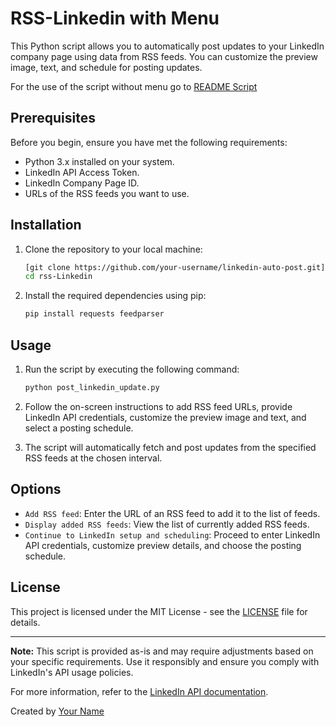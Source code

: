 # RSS-Linkedin with Menu

This Python script allows you to automatically post updates to your LinkedIn company page using data from RSS feeds. You can customize the preview image, text, and schedule for posting updates.

For the use of the script without menu go to [README Script](https://github.com/HandyCyberSec/RSS-Linkedin/blob/main/README-script.md)

## Prerequisites

Before you begin, ensure you have met the following requirements:

- Python 3.x installed on your system.
- LinkedIn API Access Token.
- LinkedIn Company Page ID.
- URLs of the RSS feeds you want to use.

## Installation

1. Clone the repository to your local machine:

   ```sh
   [git clone https://github.com/your-username/linkedin-auto-post.git](https://github.com/HandyCyberSec/RSS-Linkedin.git)
   cd rss-Linkedin
   ```

2. Install the required dependencies using pip:

   ```sh
   pip install requests feedparser
   ```

## Usage

1. Run the script by executing the following command:

   ```sh
   python post_linkedin_update.py
   ```

2. Follow the on-screen instructions to add RSS feed URLs, provide LinkedIn API credentials, customize the preview image and text, and select a posting schedule.

3. The script will automatically fetch and post updates from the specified RSS feeds at the chosen interval.

## Options

- `Add RSS feed`: Enter the URL of an RSS feed to add it to the list of feeds.
- `Display added RSS feeds`: View the list of currently added RSS feeds.
- `Continue to LinkedIn setup and scheduling`: Proceed to enter LinkedIn API credentials, customize preview details, and choose the posting schedule.

## License

This project is licensed under the MIT License - see the [LICENSE](LICENSE) file for details.

---

**Note:** This script is provided as-is and may require adjustments based on your specific requirements. Use it responsibly and ensure you comply with LinkedIn's API usage policies.

For more information, refer to the [LinkedIn API documentation](https://docs.microsoft.com/en-us/linkedin/marketing/).

Created by [Your Name](https://github.com/HandyCyberSec)

